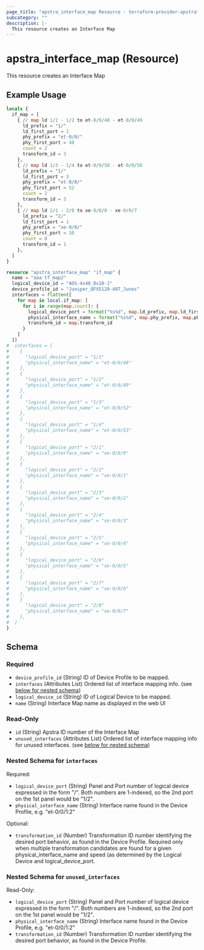 ```yaml
---
page_title: "apstra_interface_map Resource - terraform-provider-apstra"
subcategory: ""
description: |-
  This resource creates an Interface Map
---
```


# apstra_interface_map (Resource)

This resource creates an Interface Map

## Example Usage

```terraform
locals {
  if_map = [
    { // map ld 1/1 - 1/2 to et-0/0/48 - et-0/0/49
      ld_prefix = "1/"
      ld_first_port = 1
      phy_prefix = "et-0/0/"
      phy_first_port = 48
      count = 2
      transform_id = 3
    },
    { // map ld 1/3 - 1/4 to et-0/0/50 - et-0/0/50
      ld_prefix = "1/"
      ld_first_port = 3
      phy_prefix = "et-0/0/"
      phy_first_port = 52
      count = 2
      transform_id = 3
    },
    { // map ld 2/1 - 2/8 to xe-0/0/0 - xe-0/0/7
      ld_prefix = "2/"
      ld_first_port = 1
      phy_prefix = "xe-0/0/"
      phy_first_port = 10
      count = 8
      transform_id = 1
    },
  ]
}

resource "apstra_interface_map" "if_map" {
  name = "aaa tf_map2"
  logical_device_id = "AOS-4x40_8x10-1"
  device_profile_id = "Juniper_QFX5120-48T_Junos"
  interfaces = flatten([
    for map in local.if_map: [
      for i in range(map.count): {
        logical_device_port = format("%s%d", map.ld_prefix, map.ld_first_port + i)
        physical_interface_name = format("%s%d", map.phy_prefix, map.phy_first_port + i)
        transform_id = map.transform_id
      }
    ]
  ])
#  interfaces = [
#    {
#      "logical_device_port" = "1/1"
#      "physical_interface_name" = "et-0/0/48"
#    },
#    {
#      "logical_device_port" = "1/2"
#      "physical_interface_name" = "et-0/0/49"
#    },
#    {
#      "logical_device_port" = "1/3"
#      "physical_interface_name" = "et-0/0/52"
#    },
#    {
#      "logical_device_port" = "1/4"
#      "physical_interface_name" = "et-0/0/53"
#    },
#    {
#      "logical_device_port" = "2/1"
#      "physical_interface_name" = "xe-0/0/0"
#    },
#    {
#      "logical_device_port" = "2/2"
#      "physical_interface_name" = "xe-0/0/1"
#    },
#    {
#      "logical_device_port" = "2/3"
#      "physical_interface_name" = "xe-0/0/2"
#    },
#    {
#      "logical_device_port" = "2/4"
#      "physical_interface_name" = "xe-0/0/3"
#    },
#    {
#      "logical_device_port" = "2/5"
#      "physical_interface_name" = "xe-0/0/4"
#    },
#    {
#      "logical_device_port" = "2/6"
#      "physical_interface_name" = "xe-0/0/5"
#    },
#    {
#      "logical_device_port" = "2/7"
#      "physical_interface_name" = "xe-0/0/6"
#    },
#    {
#      "logical_device_port" = "2/8"
#      "physical_interface_name" = "xe-0/0/7"
#    },
#  ]
}
```

<!-- schema generated by tfplugindocs -->
## Schema

### Required

- `device_profile_id` (String) ID of Device Profile to be mapped.
- `interfaces` (Attributes List) Ordered list of interface mapping info. (see [below for nested schema](#nestedatt--interfaces))
- `logical_device_id` (String) ID of Logical Device to be mapped.
- `name` (String) Interface Map name as displayed in the web UI

### Read-Only

- `id` (String) Apstra ID number of the Interface Map
- `unused_interfaces` (Attributes List) Ordered list of interface mapping info for unused interfaces. (see [below for nested schema](#nestedatt--unused_interfaces))

<a id="nestedatt--interfaces"></a>
### Nested Schema for `interfaces`

Required:

- `logical_device_port` (String) Panel and Port number of logical device expressed in the form "<panel>/<port>". Both numbers are 1-indexed, so the 2nd port on the 1st panel would be "1/2".
- `physical_interface_name` (String) Interface name found in the Device Profile, e.g. "et-0/0/1:2"

Optional:

- `transformation_id` (Number) Transformation ID number identifying the desired port behavior, as found in the Device Profile. Required only when multiple transformation candidates are found for a given physical_interface_name and speed (as determined by the Logical Device and logical_device_port.


<a id="nestedatt--unused_interfaces"></a>
### Nested Schema for `unused_interfaces`

Read-Only:

- `logical_device_port` (String) Panel and Port number of logical device expressed in the form "<panel>/<port>". Both numbers are 1-indexed, so the 2nd port on the 1st panel would be "1/2".
- `physical_interface_name` (String) Interface name found in the Device Profile, e.g. "et-0/0/1:2"
- `transformation_id` (Number) Transformation ID number identifying the desired port behavior, as found in the Device Profile.
